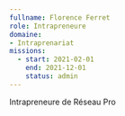 ```yaml
---
fullname: Florence Ferret
role: Intrapreneure
domaine: 
- Intraprenariat
missions:
  - start: 2021-02-01
    end: 2021-12-01
    status: admin
---
```


Intrapreneure de Réseau Pro

